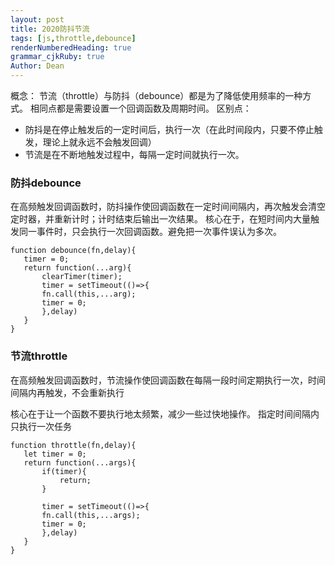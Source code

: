 ```yaml
---
layout: post
title: 2020防抖节流
tags: [js,throttle,debounce]
renderNumberedHeading: true
grammar_cjkRuby: true
Author: Dean
---
```


 概念：
 节流（throttle）与防抖（debounce）都是为了降低使用频率的一种方式。
 相同点都是需要设置一个回调函数及周期时间。
 区别点：
 - 防抖是在停止触发后的一定时间后，执行一次（在此时间段内，只要不停止触发，理论上就永远不会触发回调）
 - 节流是在不断地触发过程中，每隔一定时间就执行一次。
 
  ### 防抖debounce
 在高频触发回调函数时，防抖操作使回调函数在一定时间间隔内，再次触发会清空定时器，并重新计时；计时结束后输出一次结果。
 核心在于，在短时间内大量触发同一事件时，只会执行一次回调函数。避免把一次事件误认为多次。
 ```
 function debounce(fn,delay){
 	timer = 0;
	return function(...arg){
		clearTimer(timer);
		timer = setTimeout(()=>{
		fn.call(this,...arg);
		timer = 0;
		},delay)
	}
 }
 ```
 ### 节流throttle
 在高频触发回调函数时，节流操作使回调函数在每隔一段时间定期执行一次，时间间隔内再触发，不会重新执行
 
 核心在于让一个函数不要执行地太频繁，减少一些过快地操作。
 指定时间间隔内只执行一次任务
 ```
 function throttle(fn,delay){
 	let timer = 0;
	return function(...args){
		if(timer){
			return;
		}
		
		timer = setTimeout(()=>{
		fn.call(this,...args);
		timer = 0;
		},delay)
	}
 }
 ```
